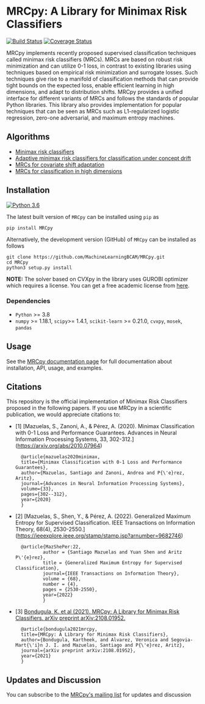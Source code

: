 # MRCpy: A Library for Minimax Risk Classifiers

[![Build Status](https://circleci.com/gh/MachineLearningBCAM/MRCpy.svg?style=shield)](https://circleci.com/gh/MachineLearningBCAM/MRCpy)
[![Coverage Status](https://img.shields.io/codecov/c/github/MachineLearningBCAM/MRCpy)](https://codecov.io/gh/MachineLearningBCAM/MRCpy)


MRCpy implements recently proposed supervised classification techniques called minimax risk classifiers (MRCs). MRCs are based on robust risk minimization and can utilize 0-1 loss, in contrast to existing libraries using techniques based on empirical risk minimization and surrogate losses. Such techniques give rise to a manifold of classification methods that can provide tight bounds on the expected loss, enable efficient learning in high dimensions, and adapt to distribution shifts. MRCpy provides a unified interface for different variants of MRCs and follows the standards of popular Python libraries. This library also provides implementation for popular techniques that can be seen as MRCs such as L1-regularized logistic regression, zero-one adversarial, and maximum entropy machines.

## Algorithms

- [Minimax risk classifiers](https://arxiv.org/abs/2007.05447)
- [Adaptive minimax risk classifiers for classification under concept drift](https://proceedings.mlr.press/v162/alvarez22a/alvarez22a.pdf)
- [MRCs for covariate shift adaptation](https://proceedings.mlr.press/v202/segovia-martin23a/segovia-martin23a.pdf)
- [MRCs for classification in high dimensions](https://proceedings.mlr.press/v216/bondugula23a/bondugula23a.pdf)

## Installation
[![Python 3.6](https://img.shields.io/badge/python-3.6-blue.svg)](https://www.python.org/downloads/release/python-360/)
<br/>

The latest built version of ``MRCpy`` can be installed using `pip` as 

```
pip install MRCpy
```

Alternatively, the development version (GitHub) of ``MRCpy`` can be installed as follows

```
git clone https://github.com/MachineLearningBCAM/MRCpy.git
cd MRCpy
python3 setup.py install
```

__NOTE:__ The solver based on CVXpy in the library uses GUROBI optimizer which requires a license. You can get a free academic license from [here](https://portal.gurobi.com/iam/login/?target=https%3A%2F%2Fportal.gurobi.com%2Fiam%2Flicenses%2Flist).

### Dependencies

- `Python` >= 3.8
- `numpy` >= 1.18.1, `scipy`>= 1.4.1, `scikit-learn` >= 0.21.0, `cvxpy`, `mosek`, `pandas`

## Usage

See the [MRCpy documentation page](https://machinelearningbcam.github.io/MRCpy/) for full documentation about installation, API, usage, and examples.

## Citations
This repository is the official implementation of Minimax Risk Classifiers proposed in the following papers. If you use MRCpy in a scientific publication, we would appreciate citations to:

- [1] [Mazuelas, S., Zanoni, A., & Pérez, A. (2020). Minimax Classification with 0-1 Loss and Performance Guarantees. Advances in Neural Information Processing Systems, 33, 302-312.] (<https://arxiv.org/abs/2010.07964>)

		@article{mazuelas2020minimax,
		title={Minimax Classification with 0-1 Loss and Performance Guarantees},
		author={Mazuelas, Santiago and Zanoni, Andrea and P{\'e}rez, Aritz},
		journal={Advances in Neural Information Processing Systems},
		volume={33},
		pages={302--312},
		year={2020}
		}
               
- [2] [Mazuelas, S., Shen, Y., & Pérez, A. (2022). Generalized Maximum Entropy for Supervised Classification. IEEE Transactions on Information Theory, 68(4), 2530-2550.] (<https://ieeexplore.ieee.org/stamp/stamp.jsp?arnumber=9682746>)
		
		@article{MazShePer:22,
                author = {Santiago Mazuelas and Yuan Shen and Aritz P\'{e}rez},
                title = {Generalized Maximum Entropy for Supervised Classification},
                journal={IEEE Transactions on Information Theory},
                volume = {68},
                number = {4},
                pages = {2530-2550},
                year={2022}
                }
               
- [3] [Bondugula, K. et al (2021). MRCpy: A Library for Minimax Risk Classifiers. arXiv preprint arXiv:2108.01952.](<https://arxiv.org/abs/2108.01952>)

		@article{bondugula2021mrcpy,
		title={MRCpy: A Library for Minimax Risk Classifiers},
		author={Bondugula, Kartheek, and Alvarez, Veronica and Segovia-Mart{\'i}n J. I. and Mazuelas, Santiago and P{\'e}rez, Aritz},
		journal={arXiv preprint arXiv:2108.01952},
		year={2021}
		}

## Updates and Discussion

You can subscribe to the [MRCpy's mailing list](https://mail.python.org/mailman3/lists/mrcpy.python.org/) for updates and discussion